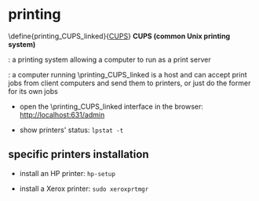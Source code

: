 # printing

\define{printing_CUPS_linked}{[CUPS](#printing_CUPS)}
__CUPS (common Unix printing system)__<a name="printing_CUPS"></a>

: a printing system allowing a computer to run as a print server

: a computer running \printing_CUPS_linked is a host and can accept print jobs from client computers and send them to printers, or just do the former for its own jobs

+ open the \printing_CUPS_linked interface in the browser: <http://localhost:631/admin>

+ show printers' status: `lpstat -t`

## specific printers installation

+ install an HP printer: `hp-setup`

+ install a Xerox printer: `sudo xeroxprtmgr`
